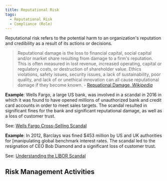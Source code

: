 ```yaml
---
title: Reputational Risk
tags:
  - Reputational Risk
  - Compliance (Role)
---
```


<BoxOut title="Reputational Risk" image="/img/bok/risks/reputational-risk.png">

Reputational risk refers to the potential harm to an organization's reputation and credibility as a result of its actions or decisions.

> Reputational damage is the loss to financial capital, social capital and/or market share resulting from damage to a firm's reputation. This is often measured in lost revenue, increased operating, capital or regulatory costs, or destruction of shareholder value.  Ethics violations, safety issues, security issues, a lack of sustainability, poor quality, and lack of or unethical innovation can all cause reputational damage if they become known. - [Repuational Damage, _Wikipedia_](https://en.wikipedia.org/wiki/Reputational_damage)

</BoxOut>

**Example**: Wells Fargo, a large US bank, was involved in a scandal in 2016 in which it was found to have opened millions of unauthorized bank and credit card accounts in order to meet sales targets. The scandal resulted in significant fines for the bank and significant reputational damage, as well as a loss of customer trust.

See: [Wells Fargo Cross-Selling Scandal](https://en.wikipedia.org/wiki/Wells_Fargo_cross-selling_scandal)

**Example**: In 2012, Barclays was fined $453 million by US and UK authorities for [manipulating global benchmark interest rates. The scandal led to the resignation of CEO Bob Diamond and a significant loss of customer trust.

See: [Understanding the LIBOR Scandal](https://www.cfr.org/backgrounder/understanding-libor-scandal)

## Risk Management Activities

<BokTagList tag="Reputational Risk" filter="Activities" />